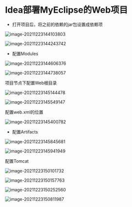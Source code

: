 # Idea部署MyEclipse的Web项目

- 打开项目后，将之前的依赖的jar包设置成依赖项

![image-20211223144103803](images\image-20211223144103803.png)

![image-20211223144243742](images\image-20211223144243742.png)

- 配置Modules

![image-20211223144606376](images\image-20211223144606376.png)

![image-20211223144738057](images\image-20211223144738057.png)

项目节点下配置Web根目录

![image-20211223145144478](images\image-20211223145144478.png)

![image-20211223145549147](images\image-20211223145549147.png)



配置web.xml的位置

![image-20211223145400782](images\image-20211223145400782.png)

- 配置Artifacts

![image-20211223145845681](images\image-20211223145845681.png)

![image-20211223145941949](images\image-20211223145941949.png)

配置Tomcat

![image-20211223150101732](images\image-20211223150101732.png)

![image-20211223150157763](images\image-20211223150157763.png)

![image-20211223150252560](images\image-20211223150252560.png)

![image-20211223150811987](images\image-20211223150811987.png)

